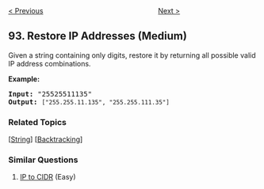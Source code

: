 <!--|This file generated by command(leetcode description); DO NOT EDIT.    |-->
<!--+----------------------------------------------------------------------+-->
<!--|@author    openset <openset.wang@gmail.com>                           |-->
<!--|@link      https://github.com/openset                                 |-->
<!--|@home      https://github.com/openset/leetcode                        |-->
<!--+----------------------------------------------------------------------+-->

[< Previous](https://github.com/openset/leetcode/tree/master/problems/reverse-linked-list-ii "Reverse Linked List II")
　　　　　　　　　　　　　　　　
[Next >](https://github.com/openset/leetcode/tree/master/problems/binary-tree-inorder-traversal "Binary Tree Inorder Traversal")

## 93. Restore IP Addresses (Medium)

<p>Given a string containing only digits, restore it by returning all possible valid IP address combinations.</p>

<p><strong>Example:</strong></p>

<pre>
<strong>Input:</strong> &quot;25525511135&quot;
<strong>Output:</strong> <code>[&quot;255.255.11.135&quot;, &quot;255.255.111.35&quot;]
</code></pre>

### Related Topics
  [[String](https://github.com/openset/leetcode/tree/master/tag/string/README.md)]
  [[Backtracking](https://github.com/openset/leetcode/tree/master/tag/backtracking/README.md)]

### Similar Questions
  1. [IP to CIDR](https://github.com/openset/leetcode/tree/master/problems/ip-to-cidr) (Easy)
